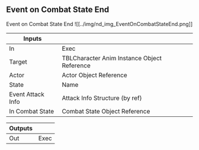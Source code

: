 ## Event on Combat State End
Event on Combat State End
![[../img/nd_img_EventOnCombatStateEnd.png]]

|Inputs||
|--|--|
| In | Exec |
| Target | TBLCharacter Anim Instance Object Reference |
| Actor | Actor Object Reference |
| State | Name |
| Event Attack Info | Attack Info Structure (by ref) |
| In Combat State | Combat State Object Reference |

|Outputs||
|--|--|
| Out | Exec |
